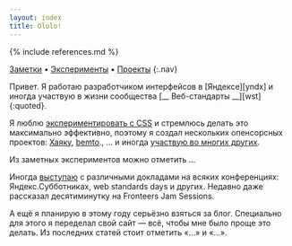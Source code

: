 ```yaml
---
layout: index
title: Ololo!
---
```

{% include references.md %}

[Заметки](issues/) • [Эксперименты](fun/) • [Проекты](projects/)
{:.nav}

Привет. Я работаю разработчиком интерфейсов в [Яндексе][yndx] и иногда участвую в жизни сообщества [__ Веб-стандарты __][wst]{:quoted}.


Я люблю [экспериментировать с CSS](fun/) и стремлюсь делать это максимально эффективно, поэтому я создал нескольких опенсорсных проектов: [Хаяку](gh:hayaku/hayaku), [bemto](gh:kizu/bemto)., … и иногда [участвую во многих других](projects/other/).

Из заметных экспериментов можно отметить …

Иногда [выступаю](talks/) с различными докладами на всяких конференциях: Яндекс.Субботниках, web standards days и других. Недавно даже рассказал десятиминутку на Fronteers Jam Sessions.

А ещё я планирую в этому году серьёзно взяться за блог. Специально для этого я переделал свой сайт — всё, чтобы мне было проще это делать. Из последних статей стоит отметить «…» и «…».